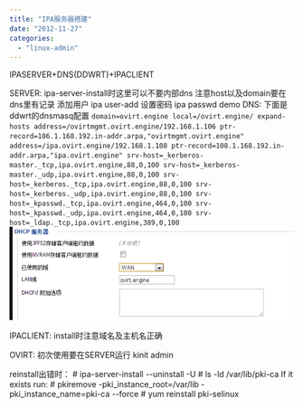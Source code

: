 ```yaml
---
title: "IPA服务器搭建"
date: "2012-11-27"
categories: 
  - "linux-admin"
---
```


IPASERVER+DNS(DDWRT)+IPACLIENT

SERVER: ipa-server-install时这里可以不要内部dns 注意host以及domain要在dns里有记录 添加用户 ipa user-add 设置密码 ipa passwd demo DNS: 下面是ddwrt的dnsmasq配置 `domain=ovirt.engine local=/ovirt.engine/ expand-hosts address=/ovirtmgmt.ovirt.engine/192.168.1.106 ptr-record=106.1.168.192.in-addr.arpa,"ovirtmgmt.ovirt.engine" address=/ipa.ovirt.engine/192.168.1.108 ptr-record=108.1.168.192.in-addr.arpa,"ipa.ovirt.engine" srv-host=_kerberos-master._tcp,ipa.ovirt.engine,88,0,100 srv-host=_kerberos-master._udp,ipa.ovirt.engine,88,0,100 srv-host=_kerberos._tcp,ipa.ovirt.engine,88,0,100 srv-host=_kerberos._udp,ipa.ovirt.engine,88,0,100 srv-host=_kpasswd._tcp,ipa.ovirt.engine,464,0,100 srv-host=_kpasswd._udp,ipa.ovirt.engine,464,0,100 srv-host=_ldap._tcp,ipa.ovirt.engine,389,0,100` [![](/blog/images/QQ截图20121127132532.png "QQ截图20121127132532")](http://69.164.197.168/wp-content/uploads/2012/11/QQ截图20121127132532.png)

IPACLIENT: install时注意域名及主机名正确

OVIRT: 初次使用要在SERVER运行 kinit admin

reinstall出错时： # ipa-server-install --uninstall -U # ls -ld /var/lib/pki-ca If it exists run: # pkiremove -pki\_instance\_root=/var/lib -pki\_instance\_name=pki-ca --force # yum reinstall pki-selinux

